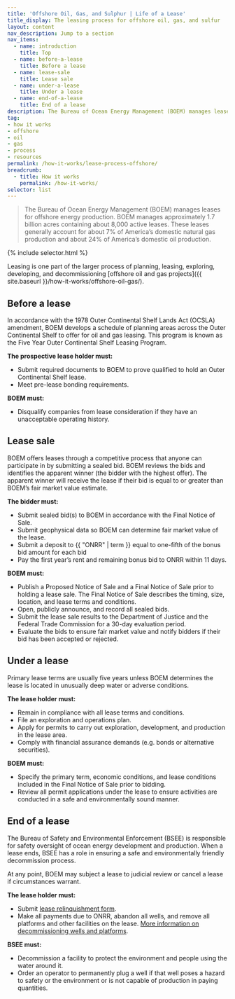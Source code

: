 ```yaml
---
title: 'Offshore Oil, Gas, and Sulphur | Life of a Lease'
title_display: The leasing process for offshore oil, gas, and sulfur
layout: content
nav_description: Jump to a section
nav_items:
  - name: introduction
    title: Top
  - name: before-a-lease
    title: Before a lease
  - name: lease-sale
    title: Lease sale
  - name: under-a-lease
    title: Under a lease
  - name: end-of-a-lease
    title: End of a lease
description: The Bureau of Ocean Energy Management (BOEM) manages leases for offshore energy production. BOEM manages approximately 1.7 billion acres containing about 8,000 active leases. These leases generally account for about 7% of America’s domestic natural gas production and about 24% of America’s domestic oil production.
tag:
- how it works
- offshore
- oil
- gas
- process
- resources
permalink: /how-it-works/lease-process-offshore/
breadcrumb:
  - title: How it works
    permalink: /how-it-works/
selector: list
---
```


> The Bureau of Ocean Energy Management (BOEM) manages leases for offshore energy production. BOEM manages approximately 1.7 billion acres containing about 8,000 active leases. These leases generally account for about 7% of America’s domestic natural gas production and about 24% of America’s domestic oil production.

{% include selector.html %}

Leasing is one part of the larger process of planning, leasing, exploring, developing, and decommissioning [offshore oil and gas projects]({{ site.baseurl }}/how-it-works/offshore-oil-gas/).

## Before a lease

In accordance with the 1978 Outer Continental Shelf Lands Act (OCSLA) amendment, BOEM develops a schedule of planning areas across the Outer Continental Shelf to offer for oil and gas leasing. This program is known as the Five Year Outer Continental Shelf Leasing Program.

**The prospective lease holder must:**

* Submit required documents to BOEM to prove qualified to hold an Outer Continental Shelf lease.
* Meet pre-lease bonding requirements.

**BOEM must:**

* Disqualify companies from lease consideration if they have an unacceptable operating history.

## Lease sale

BOEM offers leases through a competitive process that anyone can participate in by submitting a sealed bid. BOEM reviews the bids and identifies the apparent winner (the bidder with the highest offer). The apparent winner will receive the lease if their bid is equal to or greater than BOEM’s fair market value estimate.

**The bidder must:**

* Submit sealed bid(s) to BOEM in accordance with the Final Notice of Sale.
* Submit geophysical data so BOEM can determine fair market value of the lease.
* Submit a deposit to {{ "ONRR" | term }} equal to one-fifth of the bonus bid amount for each bid
* Pay the first year’s rent and remaining bonus bid to ONRR within 11 days.

**BOEM must:**

* Publish a Proposed Notice of Sale and a Final Notice of Sale prior to holding a lease sale.  The Final Notice of Sale describes the timing, size, location, and lease terms and conditions.
* Open, publicly announce, and record all sealed bids.
* Submit the lease sale results to the Department of Justice and the Federal Trade Commission for a 30-day evaluation period.
* Evaluate the bids to ensure fair market value and notify bidders if their bid has been accepted or rejected.

## Under a lease

Primary lease terms are usually five years unless BOEM determines the lease is located in unusually deep water or adverse conditions.

**The lease holder must:**

* Remain in compliance with all lease terms and conditions.
* File an exploration and operations plan.
* Apply for permits to carry out exploration, development, and production in the lease area.
* Comply with financial assurance demands (e.g. bonds or alternative securities).

**BOEM must:**

* Specify the primary term, economic conditions, and lease conditions included in the Final Notice of Sale prior to bidding.
* Review all permit applications under the lease to ensure activities are conducted in a safe and environmentally sound manner.

## End of a lease

The Bureau of Safety and Environmental Enforcement (BSEE) is responsible for safety oversight of ocean energy development and production. When a lease ends, BSEE has a role in ensuring a safe and environmentally friendly decommission process.

At any point, BOEM may subject a lease to judicial review or cancel a lease if circumstances warrant.

**The lease holder must:**

* Submit [lease relinquishment form](https://www.boem.gov/BOEM-0152/).
* Make all payments due to ONRR, abandon all wells, and remove all platforms and other facilities on the lease. [More information on decommissioning wells and platforms](https://www.bsee.gov/sites/bsee.gov/files/notices-to-lessees-ntl/notices-to-lessees/10-g05.pdf).

**BSEE must:**

* Decommission a facility to protect the environment and people using the water around it.
* Order an operator to permanently plug a well if that well poses a hazard to safety or the environment or is not capable of production in paying quantities.
